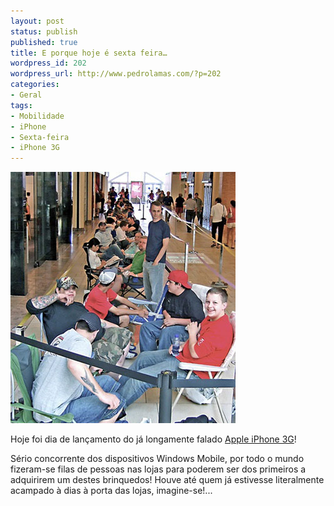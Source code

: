 ```yaml
---
layout: post
status: publish
published: true
title: E porque hoje é sexta feira…
wordpress_id: 202
wordpress_url: http://www.pedrolamas.com/?p=202
categories:
- Geral
tags:
- Mobilidade
- iPhone
- Sexta-feira
- iPhone 3G
---
```

![iPhone 3G Launch](/wp-content/uploads/2008/07/iphone-3g-launch.jpg "iPhone 3G Launch")

Hoje foi dia de lançamento do já longamente falado [Apple iPhone 3G](http://www.apple.com/iphone/)!

Sério concorrente dos dispositivos Windows Mobile, por todo o mundo fizeram-se filas de pessoas nas lojas para poderem ser dos primeiros a adquirirem um destes brinquedos! Houve até quem já estivesse literalmente acampado à dias à porta das lojas, imagine-se!...
